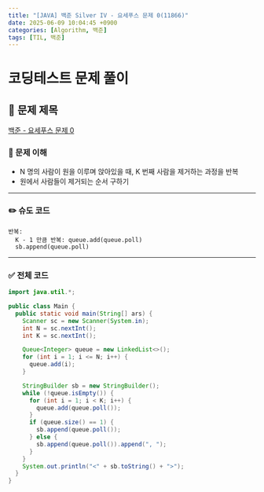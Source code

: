 ```yaml
---
title: "[JAVA] 백준 Silver IV - 요세푸스 문제 0(11866)"
date: 2025-06-09 10:04:45 +0900
categories: [Algorithm, 백준]
tags: [TIL, 백준]
---
```

# 코딩테스트 문제 풀이

## 📘 문제 제목
[백준 - 요세푸스 문제 0](https://www.acmicpc.net/problem/11866)

### 🧠 문제 이해
- N 명의 사람이 원을 이루며 앉아있을 때, K 번째 사람을 제거하는 과정을 반복
- 원에서 사람들이 제거되는 순서 구하기

---

### ✏️ 슈도 코드

```plaintext
반복:
  K - 1 만큼 반복: queue.add(queue.poll)
  sb.append(queue.poll)
```

---

### ✅ 전체 코드
```java
import java.util.*;

public class Main {
  public static void main(String[] ars) {
    Scanner sc = new Scanner(System.in);
    int N = sc.nextInt();
    int K = sc.nextInt();

    Queue<Integer> queue = new LinkedList<>();
    for (int i = 1; i <= N; i++) {
      queue.add(i);
    }

    StringBuilder sb = new StringBuilder();
    while (!queue.isEmpty()) {
      for (int i = 1; i < K; i++) {
        queue.add(queue.poll());
      }
      if (queue.size() == 1) {
        sb.append(queue.poll());
      } else {
        sb.append(queue.poll()).append(", ");
      }
    }
    System.out.println("<" + sb.toString() + ">");
  }
}
```
